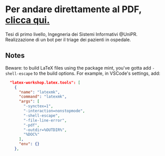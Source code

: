 # Per andare direttamente al PDF, [clicca qui.](https://github.com/montali/tesi/blob/master/LaTeXi/tesi.pdf)

Tesi di primo livello, Ingegneria dei Sistemi Informativi @UniPR. Realizzazione di un bot per il triage dei pazienti in ospedale.

## Notes

Beware: to build LaTeX files using the package mint, you've gotta add `-shell-escape` to the build options. For example, in VSCode's settings, add:

```json
  "latex-workshop.latex.tools": [
    {
      "name": "latexmk",
      "command": "latexmk",
      "args": [
        "-synctex=1",
        "-interaction=nonstopmode",
        "-shell-escape",
        "-file-line-error",
        "-pdf",
        "-outdir=%OUTDIR%",
        "%DOC%"
      ],
      "env": {}
    },
```
